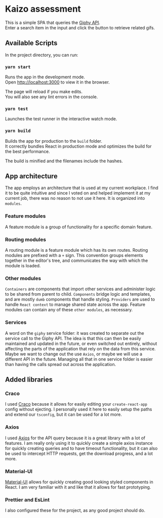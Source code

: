 # Kaizo assessment

This is a simple SPA that queries the [Giphy API](https://developers.giphy.com/docs/api/).\
Enter a search item in the input and click the button to retrieve related gifs.

## Available Scripts

In the project directory, you can run:

### `yarn start`

Runs the app in the development mode.\
Open [http://localhost:3000](http://localhost:3000) to view it in the browser.

The page will reload if you make edits.\
You will also see any lint errors in the console.

### `yarn test`

Launches the test runner in the interactive watch mode.

### `yarn build`

Builds the app for production to the `build` folder.\
It correctly bundles React in production mode and optimizes the build for the best performance.

The build is minified and the filenames include the hashes.

## App architecture

The app employs an architecture that is used at my current workplace. I find it to be quite intuitive and since I voted on and helped implement it at my current job, there was no reason to not use it here. It is organized into `modules`.

### Feature modules

A feature module is a group of functionality for a specific domain feature.

### Routing modules

A routing module is a feature module which has its own routes. Routing modules are prefixed with a `+` sign. This convention groups elements together in the editor's tree, and communicates the way with which the module is loaded.

### Other modules

`Containers` are components that import other services and administer logic to be shared from parent to child. `Components` bridge logic and templates, and are mostly `dumb` components that handle styling. `Providers` are used to handle `React context` to manage shared state across the app. Feature modules can contain any of these `other modules`, as necessary.

### Services

A word on the `giphy` service folder: it was created to separate out the service call to the Giphy API. The idea is that this can then be easily maintained and updated in the future, or even switched out entirely, without affecting the parts of the application that rely on the data from this service. Maybe we want to change out the use `Axios`, or maybe we will use a different API in the future. Managing all that in one service folder is easier than having the calls spread out across the application.

## Added libraries

### Craco

I used [Craco](https://github.com/gsoft-inc/craco) because it allows for easily editing your `create-react-app` config without ejecting. I personally used it here to easily setup the paths and extend our `tsconfig`, but it can be used for a lot more.

### Axios

I used [Axios](https://github.com/axios/axios) for the API query because it is a great library with a lot of features. I am really only using it to quickly create a simple axios instance for quickly creating queries and to have timeout functionality, but it can also be used to intercept HTTP requests, get the download progress, and a lot more.

### Material-UI

[Material-UI](https://material-ui.com/) allows for quickly creating good looking styled components in React. I am very familiar with it and like that it allows for fast prototyping.

### Prettier and EsLint

I also configured these for the project, as any good project should do.
